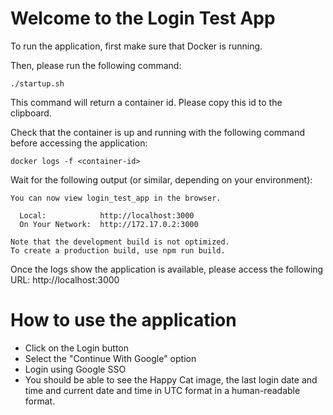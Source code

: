 # Welcome to the Login Test App

To run the application, first make sure that Docker is running.

Then, please run the following command:
```
./startup.sh
```

This command will return a container id. Please copy this id to the clipboard.

Check that the container is up and running with the following command before accessing the application: 
```
docker logs -f <container-id>
```

Wait for the following output (or similar, depending on your environment):
```
You can now view login_test_app in the browser.

  Local:            http://localhost:3000
  On Your Network:  http://172.17.0.2:3000

Note that the development build is not optimized.
To create a production build, use npm run build.
```

Once the logs show the application is available, please access the following URL: http://localhost:3000

# How to use the application

- Click on the Login button
- Select the "Continue With Google" option
- Login using Google SSO
- You should be able to see the Happy Cat image, the last login date and time and current date and time in UTC format in a human-readable format. 
